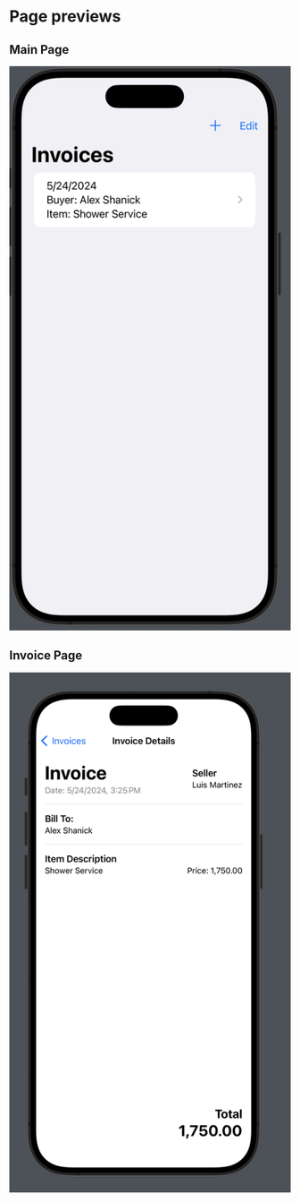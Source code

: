 # Page previews


## Main Page
![main page](/assets/main_page.png)

## Invoice Page
![invoice page](/assets/invoice_screen.png)
